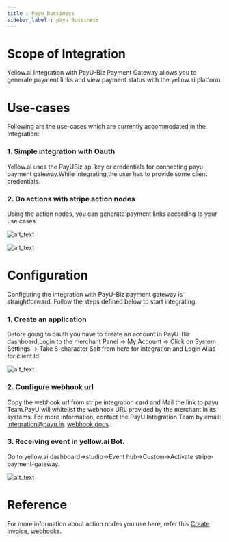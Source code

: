 ```yaml
---
title : Payu Bussiness
sidebar_label : payu Bussiness
---
```



# Scope of Integration

Yellow.ai Integration with PayU-Biz Payment Gateway allows you to generate payment links and view payment status with the yellow.ai platform. 


# Use-cases 

Following are the use-cases which are currently accommodated in the Integration:


### 1. Simple integration with Oauth
Yellow.ai uses the PayUBiz  api key or credentials for connecting payu payment gateway.While integrating,the user has to provide some client credentials. 


### 2. Do actions with stripe action nodes
Using the action nodes, you can generate payment links according to your use cases.

![alt_text](https://i.imgur.com/YXyJfTv.png)

![alt_text](https://i.imgur.com/3No6pkK.png "image_tooltip")


# Configuration

Configuring the integration with PayU-Biz payment gateway is straightforward. Follow the steps defined below to start integrating:


### 1. Create an application
  Before going to oauth you have to create an account in PayU-Biz dashboard,Login to the merchant Panel -> My Account -> Click on System Settings -> Take 8-character Salt from here for integration and Login Alias for client Id 


![alt_text](https://i.imgur.com/IkkZjsI.png "image_tooltip")


### 2. Configure webhook url
 Copy the webhook url from stripe integration card and Mail the link to payu Team.PayU will whitelist the webhook URL provided by the merchant in its systems. For more information, contact the PayU Integration Team by email: [integration@payu.in](mailto:integration@payu.in). [webhook docs](https://devguide.payu.in/merchant-integration/webhooks/). 

### 3. Receiving event in yellow.ai Bot. 
  Go to yellow.ai dashboard->studio->Event hub->Custom->Activate stripe-payment-gateway.

![alt_text](https://i.imgur.com/pTpao57.png "image_tooltip")

# Reference

 
For more information about action nodes you use here, refer this [Create Invoice](https://devguide.payu.in/api/integration-apis/invoice/create_invoice/), [webhooks](https://devguide.payu.in/merchant-integration/webhooks/).
